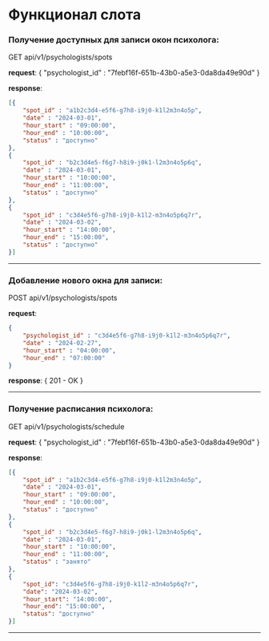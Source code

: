 ﻿# Функционал слота

### Получение доступных для записи окон психолога:

GET api/v1/psychologists/spots

**request**: { "psychologist_id" : "7febf16f-651b-43b0-a5e3-0da8da49e90d" }

**response**:
```json
[{
    "spot_id" : "a1b2c3d4-e5f6-g7h8-i9j0-k1l2m3n4o5p",
    "date" : "2024-03-01",
    "hour_start" : "09:00:00",
    "hour_end" : "10:00:00",
    "status" : "доступно"
},
{
    "spot_id" : "b2c3d4e5-f6g7-h8i9-j0k1-l2m3n4o5p6q",
    "date" : "2024-03-01",
    "hour_start" : "10:00:00",
    "hour_end" : "11:00:00",
    "status" : "доступно"
},
{
    "spot_id" : "c3d4e5f6-g7h8-i9j0-k1l2-m3n4o5p6q7r",
    "date" : "2024-03-02",
    "hour_start" : "14:00:00",
    "hour_end" : "15:00:00",
    "status" : "доступно"
}]
```

---

### Добавление нового окна для записи:

POST api/v1/psychologists/spots

**request**:
```json
{
    "psychologist_id" : "c3d4e5f6-g7h8-i9j0-k1l2-m3n4o5p6q7r",
    "date" : "2024-02-27",
    "hour_start" : "04:00:00",
    "hour_end" : "07:00:00"
}
```

**response**: { 201 - OK }

---

### Получение расписания психолога:

GET api/v1/psychologists/schedule

**request**: { "psychologist_id" : "7febf16f-651b-43b0-a5e3-0da8da49e90d" }

**response**:
```json
[{
    "spot_id" : "a1b2c3d4-e5f6-g7h8-i9j0-k1l2m3n4o5p",
    "date" : "2024-03-01",
    "hour_start" : "09:00:00",
    "hour_end" : "10:00:00",
    "status" : "доступно"
},
{
    "spot_id" : "b2c3d4e5-f6g7-h8i9-j0k1-l2m3n4o5p6q",
    "date" : "2024-03-01",
    "hour_start" : "10:00:00",
    "hour_end" : "11:00:00",
    "status" : "занято"
},
{
    "spot_id": "c3d4e5f6-g7h8-i9j0-k1l2-m3n4o5p6q7r",
    "date": "2024-03-02",
    "hour_start": "14:00:00",
    "hour_end": "15:00:00",
    "status": "доступно"
}]
```

---